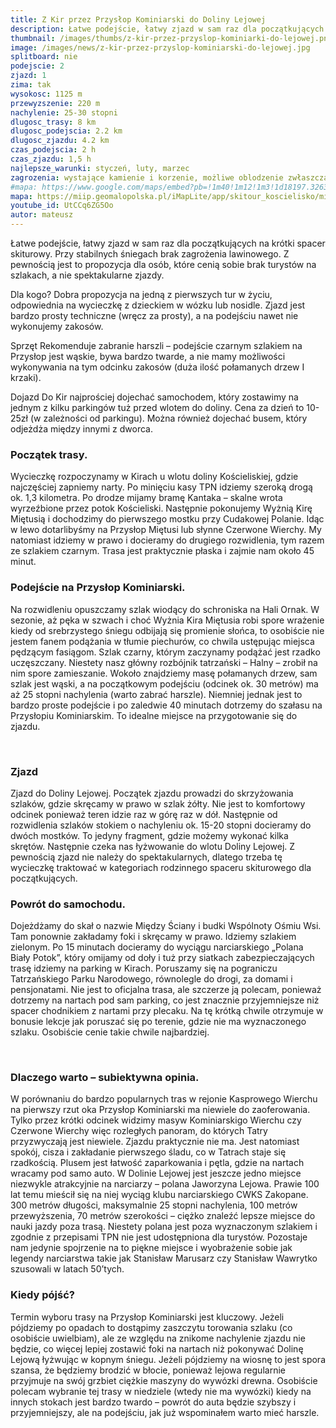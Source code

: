 ```yaml
---
title: Z Kir przez Przysłop Kominiarski do Doliny Lejowej
description: Łatwe podejście, łatwy zjazd w sam raz dla początkujących na krótki spacer skiturowy. Przy stabilnych śniegach brak zagrożenia lawinowego. Z pewnością jest to propozycja dla osób, które cenią sobie brak turystów na szlakach, a nie spektakularne zjazdy.
thumbnail: /images/thumbs/z-kir-przez-przyslop-kominiarki-do-lejowej.png
image: /images/news/z-kir-przez-przyslop-kominiarski-do-lejowej.jpg
splitboard: nie
podejscie: 2
zjazd: 1
zima: tak
wysokosc: 1125 m
przewyzszenie: 220 m
nachylenie: 25-30 stopni
dlugosc_trasy: 8 km
dlugosc_podejscia: 2.2 km
dlugosc_zjazdu: 4.2 km
czas_podejscia: 2 h
czas_zjazdu: 1,5 h
najlepsze_warunki: styczeń, luty, marzec
zagrozenia: wystające kamienie i korzenie, możliwe oblodzenie zwłaszcza na wąskim podejściu na Przysłop.
#mapa: https://www.google.com/maps/embed?pb=!1m40!1m12!1m3!1d18197.32631078663!2d19.838678677404506!3d49.26706692708182!2m3!1f0!2f0!3f0!3m2!1i1024!2i768!4f13.1!4m25!3e2!4m5!1s0x471592d040abec65%3A0xb323ce2bc797fa1!2sDolina+Ko%C5%9Bcieliska+-+Wej%C5%9Bcie%2C+Dolina+Ko%C5%9Bcieliska%2C+Ko%C5%9Bcielisko!3m2!1d49.2734141!2d19.868870299999998!4m5!1s0x471592e5be8ed9ff%3A0xdc0b45fd4a74cc1f!2zS29taW5pYXJza2kgUHJ6eXPFgm9wLCBOxJlkenkgS3ViacWEY2EsIEtvxZtjaWVsaXNrbw!3m2!1d49.2570239!2d19.8562291!4m5!1s0x47159328cd53eb49%3A0xa624b8d2ec90cc81!2sDolina+Lejowa%2C+Szlak+pieszy+%C5%BC%C3%B3%C5%82ty%2C+Zakopane!3m2!1d49.2775308!2d19.8498169!4m5!1s0x471592d040abec65%3A0xb323ce2bc797fa1!2sDolina+Ko%C5%9Bcieliska+-+Wej%C5%9Bcie%2C+Dolina+Ko%C5%9Bcieliska%2C+Ko%C5%9Bcielisko!3m2!1d49.2734141!2d19.868870299999998!5e1!3m2!1sen!2spl!4v1558717867264!5m2!1sen!2spl
mapa: https://miip.geomalopolska.pl/iMapLite/app/skitour_koscielisko/miip_skitour_koscielisko_1.html
youtube_id: UtCCq6ZG5Oo
autor: mateusz
---
```

Łatwe podejście, łatwy zjazd w sam raz dla początkujących na krótki spacer skiturowy. Przy stabilnych śniegach brak zagrożenia lawinowego. Z pewnością jest to propozycja dla osób, które cenią sobie brak turystów na szlakach, a nie spektakularne zjazdy.

<div class="info">

<p>
    <span class="title">Dla kogo?</span>
  Dobra propozycja na jedną z pierwszych tur w życiu, odpowiednia na wycieczkę z dzieckiem w wózku lub nosidle. Zjazd jest bardzo prosty techniczne (wręcz za prosty), a na podejściu nawet nie wykonujemy zakosów. </p>
 <p>
    <span class="title">Sprzęt</span>
    Rekomenduje zabranie harszli – podejście czarnym szlakiem na Przysłop jest wąskie, bywa bardzo twarde, a nie mamy możliwości wykonywania na tym odcinku zakosów (duża ilość połamanych drzew I krzaki).  </p>
 <p>
    <span class="title">Dojazd</span>
  Do Kir najprościej dojechać samochodem, który zostawimy na jednym z kilku parkingów tuż przed wlotem do doliny. Cena za dzień to 10-25zł (w zależności od parkingu). Można również dojechać busem, który odjeżdża między innymi z dworca.
</p>
</div>

<!-- excerpt -->

<!-- Po sekcji wideo dalszy opis trasy -->


### Początek trasy.


Wycieczkę rozpoczynamy w Kirach u wlotu doliny Kościeliskiej, gdzie najczęściej zapniemy narty. Po minięciu kasy TPN idziemy szeroką drogą ok. 1,3 kilometra. Po drodze mijamy bramę Kantaka – skalne wrota wyrzeźbione przez potok Kościeliski. Następnie pokonujemy Wyżnią Kirę Miętusią i dochodzimy do pierwszego mostku przy Cudakowej Polanie. Idąc w lewo dotarlibyśmy na Przysłop Miętusi lub słynne Czerwone Wierchy. My natomiast idziemy w prawo i docieramy do drugiego rozwidlenia, tym razem ze szlakiem czarnym. Trasa jest praktycznie płaska i zajmie nam około 45 minut.

<!-- Stwórz galerię ze zdjęć z folderu "lejowa1" -->
<!-- gallery lejowa1 -->


### Podejście na Przysłop Kominiarski.
Na rozwidleniu opuszczamy szlak wiodący do schroniska na Hali Ornak. W sezonie, aż pęka w szwach i choć Wyżnia Kira Miętusia robi spore wrażenie kiedy od srebrzystego śniegu odbijają się promienie słońca, to osobiście nie jestem fanem podążania w tłumie piechurów, co chwila ustępując miejsca pędzącym fasiągom. Szlak czarny, którym zaczynamy podążać jest rzadko uczęszczany. Niestety nasz główny rozbójnik tatrzański – Halny – zrobił na nim spore zamieszanie. Wokoło znajdziemy masę połamanych drzew, sam szlak jest wąski, a na początkowym podejściu (odcinek ok. 30 metrów) ma aż 25 stopni nachylenia (warto zabrać harszle). Niemniej jednak jest to bardzo proste podejście i po zaledwie 40 minutach dotrzemy do szałasu na Przysłopiu Kominiarskim. To idealne miejsce na przygotowanie się do zjazdu.

<!-- Stwórz galerię ze zdjęć z folderu "lejowa2" -->
<!-- gallery lejowa2 -->
<span class="image modal gallery">
  <a href="/images/galleries/lejowa2/IMG_20190304_165933.jpg" title=""><img src="/images/galleries/lejowa2/IMG_20190304_165933.jpg.thumb.jpg" alt="" /></a>
  <a href="/images/galleries/lejowa2/IMG_20190304_172607.jpg" title=""><img src="/images/galleries/lejowa2/IMG_20190304_172607.jpg.thumb.jpg" alt="" /></a>
</span>


### Zjazd


Zjazd do Doliny Lejowej.
Początek zjazdu prowadzi do skrzyżowania szlaków, gdzie skręcamy w prawo w szlak żółty. Nie jest to komfortowy odcinek ponieważ teren idzie raz w górę raz w dół. Następnie od rozwidlenia szlaków stokiem o nachyleniu ok. 15-20 stopni docieramy do dwóch mostków. To jedyny fragment, gdzie możemy wykonać kilka skrętów. Następnie czeka nas łyżwowanie do wlotu Doliny Lejowej. Z pewnością zjazd nie należy do spektakularnych, dlatego trzeba tę wycieczkę traktować w kategoriach rodzinnego spaceru skiturowego dla początkujących.

### Powrót do samochodu.
Dojeżdżamy do skał o nazwie Między Ściany i budki Wspólnoty Ośmiu Wsi. Tam ponownie zakładamy foki i skręcamy w prawo. Idziemy szlakiem zielonym. Po 15 minutach docieramy do wyciągu narciarskiego „Polana Biały Potok”, który omijamy od doły i tuż przy siatkach zabezpieczających trasę idziemy na parking w Kirach. Poruszamy się na pograniczu Tatrzańskiego Parku Narodowego, równolegle do drogi, za domami i pensjonatami. Nie jest to oficjalna trasa, ale szczerze ją polecam, ponieważ dotrzemy na nartach pod sam parking, co jest znacznie przyjemniejsze niż spacer chodnikiem z nartami przy plecaku. Na tę krótką chwile otrzymuje w bonusie lekcje jak poruszać się po terenie, gdzie nie ma wyznaczonego szlaku. Osobiście cenie takie chwile najbardziej.
<!-- Stwórz galerię ze zdjęć z folderu "lejowa3" -->
<span class="image modal gallery">
  <a href="/images/galleries/lejowa3/10.jpg" title=""><img src="/images/galleries/lejowa3/10.jpg.thumb.jpg" alt="" /></a>
  <a href="/images/galleries/lejowa3/19.jpg" title=""><img src="/images/galleries/lejowa3/19.jpg.thumb.jpg" alt="" /></a>
  <a href="/images/galleries/lejowa3/20.jpg" title=""><img src="/images/galleries/lejowa3/20.jpg.thumb.jpg" alt="" /></a>
  <a href="/images/galleries/lejowa3/21.jpg" title=""><img src="/images/galleries/lejowa3/21.jpg.thumb.jpg" alt="" /></a>
  <a href="/images/galleries/lejowa3/23.jpg" title=""><img src="/images/galleries/lejowa3/23.jpg.thumb.jpg" alt="" /></a>
  <a href="/images/galleries/lejowa3/25.jpg" title=""><img src="/images/galleries/lejowa3/25.jpg.thumb.jpg" alt="" /></a>
  <a href="/images/galleries/lejowa3/6.jpg" title=""><img src="/images/galleries/lejowa3/6.jpg.thumb.jpg" alt="" /></a>
  <a href="/images/galleries/lejowa3/7.jpg" title=""><img src="/images/galleries/lejowa3/7.jpg.thumb.jpg" alt="" /></a>
  <a href="/images/galleries/lejowa3/8.jpg" title=""><img src="/images/galleries/lejowa3/8.jpg.thumb.jpg" alt="" /></a>
</span>

### Dlaczego warto – subiektywna opinia.

W porównaniu do bardzo popularnych tras w rejonie Kasprowego Wierchu na pierwszy rzut oka Przysłop Kominiarski ma niewiele do zaoferowania. Tylko przez krótki odcinek widzimy masyw Kominiarskigo Wierchu czy Czerwone Wierchy więc rozległych panoram, do których Tatry przyzwyczają jest niewiele. Zjazdu praktycznie nie ma. Jest natomiast spokój, cisza i zakładanie pierwszego śladu, co w Tatrach staje się rzadkością. Plusem jest łatwość zaparkowania i pętla, gdzie na nartach wracamy pod samo auto. W Dolinie Lejowej jest jeszcze jedno miejsce niezwykle atrakcyjnie na narciarzy – polana Jaworzyna Lejowa. Prawie 100 lat temu mieścił się na niej wyciąg klubu narciarskiego CWKS Zakopane. 300 metrów długości, maksymalnie 25 stopni nachylenia, 100 metrów przewyższenia, 70 metrów szerokości – ciężko znaleźć lepsze miejsce do nauki jazdy poza trasą. Niestety polana jest poza wyznaczonym szlakiem i zgodnie z przepisami TPN nie jest udostępniona dla turystów. Pozostaje nam jedynie spojrzenie na to piękne miejsce i wyobrażenie sobie jak legendy narciarstwa takie jak Stanisław Marusarz czy Stanisław Wawrytko szusowali w latach 50’tych.

### Kiedy pójść?

Termin wyboru trasy na Przysłop Kominiarski jest kluczowy. Jeżeli pójdziemy po opadach to dostąpimy zaszczytu torowania szlaku (co osobiście uwielbiam), ale ze względu na znikome nachylenie zjazdu nie będzie, co więcej lepiej zostawić foki na nartach niż pokonywać Dolinę Lejową łyżwując w kopnym śniegu. Jeżeli pójdziemy na wiosnę to jest spora szansa, że będziemy brodzić w błocie, ponieważ lejowa regularnie przyjmuje na swój grzbiet ciężkie maszyny do wywózki drewna. Osobiście polecam wybranie tej trasy w niedziele (wtedy nie ma wywózki) kiedy na innych stokach jest bardzo twardo – powrót do auta będzie szybszy i przyjemniejszy, ale na podejściu, jak już wspominałem warto mieć harszle.
